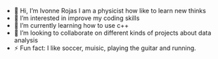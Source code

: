 - 👋 Hi, I’m Ivonne Rojas I am a physicist how like to learn new thinks 
- 👀 I’m interested in improve my coding skills 
- 🌱 I’m currently learning how to use c++
- 💞️ I’m looking to collaborate on different kinds of projects about data analysis 
- ⚡ Fun fact: I like soccer, muisic, playing the guitar and running. 

<!---
Rojas-Ivonne/Rojas-Ivonne is a ✨ special ✨ repository because its `README.md` (this file) appears on your GitHub profile.
You can click the Preview link to take a look at your changes.
--->

